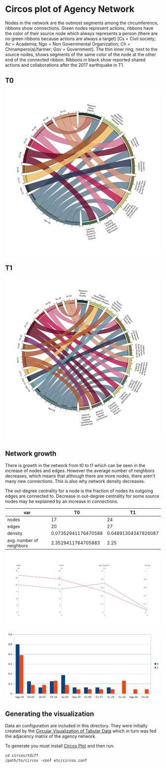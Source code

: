 # Circos plot of Agency Network

Nodes in the network are the outmost segments among the circumference,
ribbons show connections. Green nodes represent actions, ribbons have
the color of their source node which always represents a person (there
are no green ribbons because actions are always a target) [Cs = Civil
society; Ac = Academia; Ngo = Non Governmental Organization; Ch =
Chinampero(a)/farmer; Gov = Government]. The thin inner ring, next to
the source nodes, shows segments of the same color of the node at the
other end of the connected ribbon. Ribbons in black show reported
shared actions and collaborations after the 2017 earthquake in
T1.

## T0
![T0](circos/t0/results/circos_labels_noticks.png)

## T1
![T1](circos/t1/results/circos_labels_noticks.png)

## Network growth

There is growth in the network from t0 to t1 which can be seen in the
increase of nodes and edges. However the average number of neighbors
decreases, which means that although there are more nodes, there
aren't many new connections. This is also why network density
decreases.

The out-degree centrality for a node is the fraction of nodes its
outgoing edges are connected to. Decrease in out-degree centrality for
some source nodes may be explained by an increase in connections.

| var                      | **T0**              | **T1**              |
|--------------------------|---------------------|---------------------|
| nodes                    | 17                  | 24                  |
| edges                    | 20                  | 27                  |
| density                  | 0.07352941176470588 | 0.04891304347826087 |
| avg. number of neighbors | 2.3529411764705883  | 2.25                |

![Parallel coordinates plot](circos/nw_stats_pc.png)

![Out degree centrality in t0 vs t1 barplot](circos/out_degree_centrality.png)

## Generating the visualization

Data an configuration are included in this directory. They were
initially created by the [Circular Visualization of Tabular
Data](http://mkweb.bcgsc.ca/tableviewer/visualize/) which in turn was
fed the adjacency matrix of the agency network.

To generate you must install [Circos Plot](http://circos.ca/) and then run:

```
cd circos/tdiff
/path/to/circos -conf etc/circos.conf
```

